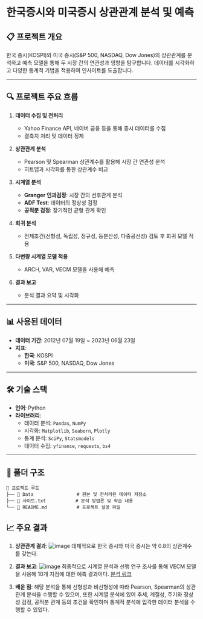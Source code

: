 # 한국증시와 미국증시 상관관계 분석 및 예측

## 📋 프로젝트 개요
한국 증시(KOSPI)와 미국 증시(S&P 500, NASDAQ, Dow Jones)의 상관관계를 분석하고 예측 모델을 통해 두 시장 간의 연관성과 영향을 탐구합니다. 데이터를 시각화하고 다양한 통계적 기법을 적용하여 인사이트를 도출합니다.

---

## 🔍 프로젝트 주요 흐름
1. **데이터 수집 및 전처리**  
   - Yahoo Finance API, 네이버 금융 등을 통해 증시 데이터를 수집  
   - 결측치 처리 및 데이터 정제  

2. **상관관계 분석**  
   - Pearson 및 Spearman 상관계수를 활용해 시장 간 연관성 분석  
   - 히트맵과 시각화를 통한 상관계수 비교  

3. **시계열 분석**  
   - **Granger 인과검정**: 시장 간의 선후관계 분석  
   - **ADF Test**: 데이터의 정상성 검정  
   - **공적분 검정**: 장기적인 균형 관계 확인  

4. **회귀 분석**  
   - 전제조건(선형성, 독립성, 정규성, 등분산성, 다중공선성) 검토 후 회귀 모델 적용  

5. **다변량 시계열 모델 적용**  
   - ARCH, VAR, VECM 모델을 사용해 예측  

6. **결과 보고**  
   - 분석 결과 요약 및 시각화  

---

## 📊 사용된 데이터
- **데이터 기간**: 2012년 07월 19일 ~ 2023년 06월 23일  
- **지표**:  
  - **한국**: KOSPI  
  - **미국**: S&P 500, NASDAQ, Dow Jones  

---

## 🛠️ 기술 스택
- **언어**: Python  
- **라이브러리**:  
   - 데이터 분석: `Pandas`, `NumPy`  
   - 시각화: `Matplotlib`, `Seaborn`, `Plotly`  
   - 통계 분석: `SciPy`, `Statsmodels`  
   - 데이터 수집: `yfinance`, `requests`, `bs4`  

---
## 📂 폴더 구조
```
📁 프로젝트 루트
├── 📁 Data                # 원본 및 전처리된 데이터 저장소
├── 📄 사이트.txt           # 분석 방법론 및 학습 내용
└── 📄 README.md           # 프로젝트 설명 파일
```

## 📈 주요 결과  

1. **상관관계 결과**:
  ![image](https://github.com/user-attachments/assets/7285762d-21e2-4f85-83d1-ef81987db2b6)
  대체적으로 한국 증시와 미국 증시는 약 0.8의 상관계수를 갖는다.

2. **결과 보고**:
  ![image](https://github.com/user-attachments/assets/a34118bb-26fd-444d-99cd-c0b40a8071a4)
  최종적으로 시계열 분석과 선행 연구 조사를 통해 VECM 모델을 사용해 10개 지점에 대한 예측 결과이다.
  [분석 링크](https://blog.naver.com/mae_seok/223144765209)
  
3. **배운 점**:
  해당 분석을 통해 선형성과 비선형성에 따라 Pearson, Spearman의 상관관계 분석을 수행할 수 있으며,
  또한 시계열 분석에 있어 추세, 계절성, 주기와 정상성 검정, 공적분 관계 등의 조건을 확인하며
  통계적 분석에 입각한 데이터 분석을 수행할 수 있었다.  
  

  


